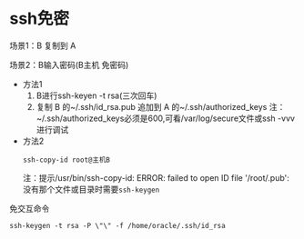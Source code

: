 # ssh免密

场景1：B 复制到 A

场景2：B输入密码(B主机 免密码)

-   方法1
    1.  B进行ssh-keyen -t rsa(三次回车)
    2.  复制 B 的\~/.ssh/id\_rsa.pub 追加到 A 的\~/.ssh/authorized\_keys
        注：\~/.ssh/authorized\_keys必须是600,可看/var/log/secure文件或ssh -vvv 进行调试
-   方法2
    ```纯文本
    ssh-copy-id root@主机B
    ```
    注：提示/usr/bin/ssh-copy-id: ERROR: failed to open ID file '/root/.pub': 没有那个文件或目录时需要`ssh-keygen`

免交互命令

```纯文本
ssh-keygen -t rsa -P \"\" -f /home/oracle/.ssh/id_rsa
```
